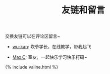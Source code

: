 ﻿---
layout: page
title: 友链和留言
---
交换友链可以在评论区留言~

- [wu-kan](https://wu-kan.github.io): 坎爷学长，在线教学，带我起飞

- [Max.C](https://437436999.github.io): 室友，一起快乐学习快乐打码~

{% include valine.html %}
